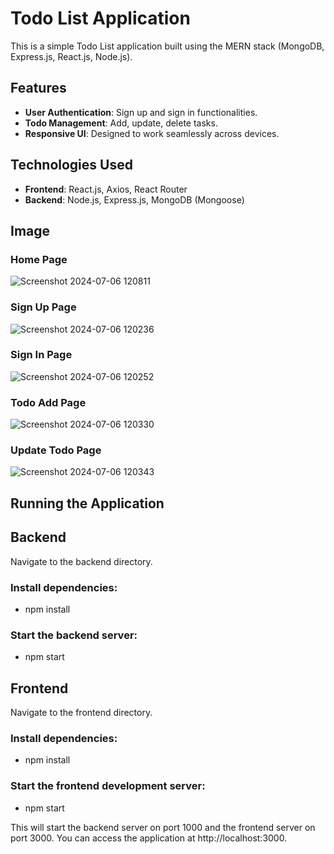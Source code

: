 # Todo List Application

This is a simple Todo List application built using the MERN stack (MongoDB, Express.js, React.js, Node.js).

## Features

- **User Authentication**: Sign up and sign in functionalities.
- **Todo Management**: Add, update, delete tasks.
- **Responsive UI**: Designed to work seamlessly across devices.

## Technologies Used

- **Frontend**: React.js, Axios, React Router
- **Backend**: Node.js, Express.js, MongoDB (Mongoose)

## Image

### Home Page
![Screenshot 2024-07-06 120811](https://github.com/BadgujarKalpesh/Todo-App/assets/89139455/32de46bc-cda5-4391-8443-3eafcd2feea0)

### Sign Up Page
![Screenshot 2024-07-06 120236](https://github.com/BadgujarKalpesh/Todo-App/assets/89139455/bbd35078-94bc-4350-9406-d25dbec3bb05)

### Sign In Page
![Screenshot 2024-07-06 120252](https://github.com/BadgujarKalpesh/Todo-App/assets/89139455/7f274280-029e-4f8a-8bdd-3552e9640ccc)

### Todo Add Page
![Screenshot 2024-07-06 120330](https://github.com/BadgujarKalpesh/Todo-App/assets/89139455/bc6e81b8-4177-46bf-aaea-66410473c27e)

### Update Todo Page
![Screenshot 2024-07-06 120343](https://github.com/BadgujarKalpesh/Todo-App/assets/89139455/920576eb-3a98-4e9c-885d-925ef5191e3c)


## Running the Application

## Backend

Navigate to the backend directory.

### Install dependencies:

- npm install

### Start the backend server:

- npm start

## Frontend

Navigate to the frontend directory.

### Install dependencies:

- npm install

### Start the frontend development server:

-  npm start


This will start the backend server on port 1000 and the frontend server on port 3000. You can access the application at http://localhost:3000.
